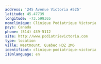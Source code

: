 ```yaml
---
address: '245 Avenue Victoria #525'
latitude: 45.47739
longitude: -73.599365
nomclinique: Clinique Podiatrique Victoria
pays: Canada
phone: (514) 439-5112
site: http://www.podiatrievictoria.com
type: location
ville: Westmount, Quebec H3Z 2M6
identifiant: clinique-podiatrique-victoria
i18nlanguage: en
---
```



